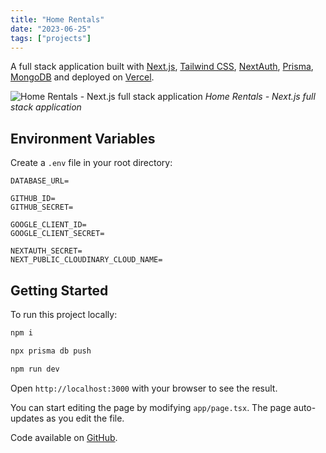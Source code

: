 ```yaml
---
title: "Home Rentals"
date: "2023-06-25"
tags: ["projects"]
---
```


A full stack application built with [Next.js](https://nextjs.org), [Tailwind CSS](https://tailwindcss.com), [NextAuth](https://next-auth.js.org), [Prisma](https://www.prisma.io), [MongoDB](https://www.mongodb.com/atlas/database) and deployed on [Vercel](https://vercel.com/home).

![Home Rentals - Next.js full stack application](1.png)
_Home Rentals - Next.js full stack application_

## Environment Variables

Create a `.env` file in your root directory:

```
DATABASE_URL=

GITHUB_ID=
GITHUB_SECRET=

GOOGLE_CLIENT_ID=
GOOGLE_CLIENT_SECRET=

NEXTAUTH_SECRET=
NEXT_PUBLIC_CLOUDINARY_CLOUD_NAME=
```

## Getting Started

To run this project locally:

```bash
npm i

npx prisma db push

npm run dev
```

Open `http://localhost:3000` with your browser to see the result.

You can start editing the page by modifying `app/page.tsx`. The page auto-updates as you edit the file.

Code available on [GitHub](https://github.com/eneax/home-rentals).
